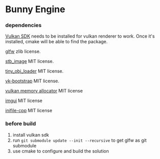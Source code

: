 # Bunny Engine

### dependencies

[Vulkan SDK](https://vulkan.lunarg.com/sdk/home) needs to be installed for vulkan renderer to work. Once it's installed, cmake will be able to find the package.

[glfw](https://github.com/glfw/glfw) zlib license.

[stb_image](https://github.com/nothings/stb/blob/master/stb_image.h) MIT license.

[tiny_obj_loader](https://github.com/tinyobjloader/tinyobjloader) MIT license. 

[vk-bootstrap](https://github.com/charles-lunarg/vk-bootstrap) MIT license.

[vulkan memory allocator](https://github.com/GPUOpen-LibrariesAndSDKs/VulkanMemoryAllocator) MIT license

[imgui](https://github.com/ocornut/imgui) MIT license

[inifile-cpp](https://github.com/Rookfighter/inifile-cpp) MIT license

### before build

1. install vulkan sdk
2. run `git submodule update --init --recursive` to get glfw as git submodule
3. use cmake to configure and build the solution